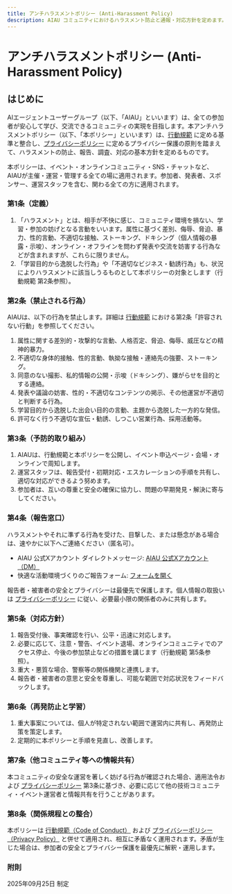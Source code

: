 ```yaml
---
title: アンチハラスメントポリシー (Anti-Harassment Policy)
description: AIAU コミュニティにおけるハラスメント防止と通報・対応方針を定めます。
---
```


# アンチハラスメントポリシー (Anti-Harassment Policy)

## はじめに

AIエージェントユーザーグループ（以下、「AIAU」といいます）は、全ての参加者が安心して学び、交流できるコミュニティの実現を目指します。本アンチハラスメントポリシー（以下、「本ポリシー」といいます）は、[行動規範](/code-of-conduct/) に定める基準と整合し、[プライバシーポリシー](/privacy-policy/) に定めるプライバシー保護の原則を踏まえて、ハラスメントの防止、報告、調査、対応の基本方針を定めるものです。

本ポリシーは、イベント・オンラインコミュニティ・SNS・チャットなど、AIAUが主催・運営・管理する全ての場に適用されます。参加者、発表者、スポンサー、運営スタッフを含む、関わる全ての方に適用されます。

### 第1条（定義）

1. 「ハラスメント」とは、相手が不快に感じ、コミュニティ環境を損ない、学習・参加の妨げとなる言動をいいます。属性に基づく差別、侮辱、脅迫、暴力、性的言動、不適切な接触、ストーキング、ドキシング（個人情報の暴露・示唆）、オンライン・オフラインを問わず発表や交流を妨害する行為などが含まれますが、これらに限りません。
2. 「学習目的から逸脱した行為」や「不適切なビジネス・勧誘行為」も、状況によりハラスメントに該当しうるものとして本ポリシーの対象とします（行動規範 第2条参照）。

### 第2条（禁⽌される行為）

AIAUは、以下の行為を禁止します。詳細は [行動規範](/code-of-conduct/) における第2条「許容されない行動」を参照してください。

1. 属性に関する差別的・攻撃的な言動、人格否定、脅迫、侮辱、威圧などの精神的暴力。
2. 不適切な身体的接触、性的言動、執拗な接触・連絡先の強要、ストーキング。
3. 同意のない撮影、私的情報の公開・示唆（ドキシング）、嫌がらせを目的とする連絡。
4. 発表や議論の妨害、性的・不適切なコンテンツの掲示、その他運営が不適切と判断する行為。
5. 学習目的から逸脱した出会い目的の言動、主題から逸脱した一方的な発信。
6. 許可なく行う不適切な宣伝・勧誘、しつこい営業行為、採用活動等。

### 第3条（予防的取り組み）

1. AIAUは、行動規範と本ポリシーを公開し、イベント申込ページ・会場・オンラインで周知します。
2. 運営スタッフは、報告受付・初期対応・エスカレーションの手順を共有し、適切な対応ができるよう努めます。
3. 参加者は、互いの尊重と安全の確保に協力し、問題の早期発見・解決に寄与してください。

### 第4条（報告窓口）

ハラスメントやそれに準ずる行為を受けた、目撃した、または懸念がある場合は、速やかに以下へご連絡ください（匿名可）。

- AIAU 公式Xアカウント ダイレクトメッセージ: [AIAU 公式Xアカウント（DM）](https://x.com/ai_agent_ug)
- 快適な活動環境づくりのご報告フォーム: [フォームを開く](https://docs.google.com/forms/d/e/1FAIpQLSdKUEXBcYdfbCnZ-KMCnJW7G9aWuHEhNByzci3UXlBlJjTdnw/viewform)

報告者・被害者の安全とプライバシーは最優先で保護します。個人情報の取扱いは [プライバシーポリシー](/privacy-policy/) に従い、必要最小限の関係者のみに共有します。

### 第5条（対応方針）

1. 報告受付後、事実確認を行い、公平・迅速に対応します。
2. 必要に応じて、注意・警告、イベント退場、オンラインコミュニティでのアクセス停止、今後の参加禁止などの措置を講じます（行動規範 第5条参照）。
3. 重大・悪質な場合、警察等の関係機関と連携します。
4. 報告者・被害者の意思と安全を尊重し、可能な範囲で対応状況をフィードバックします。

### 第6条（再発防止と学習）

1. 重大事案については、個人が特定されない範囲で運営内に共有し、再発防止策を策定します。
2. 定期的に本ポリシーと手順を見直し、改善します。

### 第7条（他コミュニティ等への情報共有）

本コミュニティの安全な運営を著しく妨げる行為が確認された場合、適用法令および [プライバシーポリシー](/privacy-policy/) 第3条に基づき、必要に応じて他の技術コミュニティ・イベント運営者と情報共有を行うことがあります。

### 第8条（関係規程との整合）

本ポリシーは [行動規範（Code of Conduct）](/code-of-conduct/) および [プライバシーポリシー（Privacy Policy）](/privacy-policy/) と併せて適用され、相互に矛盾なく運用されます。矛盾が生じた場合は、参加者の安全とプライバシー保護を最優先に解釈・運用します。

### 附則

2025年09月25日 制定


